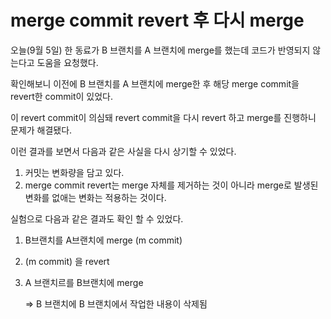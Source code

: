 # merge commit revert 후 다시 merge

오늘(9월 5일) 한 동료가 B 브랜치를 A 브랜치에 merge를 했는데 코드가 반영되지 않는다고 도움을 요청했다.

확인해보니 이전에 B 브랜치를 A 브랜치에 merge한 후 해당 merge commit을 revert한 commit이 있었다.

이 revert commit이 의심돼 revert commit을 다시 revert 하고 merge를 진행하니 문제가 해결됐다.

이런 결과를 보면서 다음과 같은 사실을 다시 상기할 수 있었다.

1. 커밋는 변화량을 담고 있다.
2. merge commit revert는 merge 자체를 제거하는 것이 아니라 merge로 발생된 변화를 없애는 변화는 적용하는 것이다.

실험으로 다음과 같은 결과도 확인 할 수 있었다.

1. B브랜치를 A브랜치에 merge (m commit)
2. (m commit) 을 revert
3. A 브랜치르를 B브랜치에 merge

   => B 브랜치에 B 브랜치에서 작업한 내용이 삭제됨
